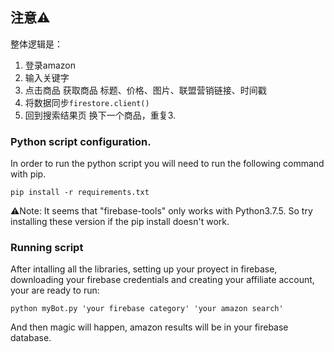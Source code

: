 ## 注意⚠️
整体逻辑是：
1. 登录amazon
2. 输入关键字
3. 点击商品 获取商品 标题、价格、图片、联盟营销链接、时间戳
4. 将数据同步`firestore.client()`
5. 回到搜索结果页 换下一个商品，重复3.


### Python script configuration.

In order to run the python script you will need to run the following command with pip. 

```
pip install -r requirements.txt 
```

⚠️Note: It seems that "firebase-tools" only works with Python3.7.5. So try installing these version if the pip install doesn't work.  

### Running script
After intalling all the libraries, setting up your proyect in firebase, downloading your firebase credentials and creating your affiliate account, your are ready to run: 
``` 
python myBot.py 'your firebase category' 'your amazon search'
```
And then magic will happen, amazon results will be in your firebase database. 
